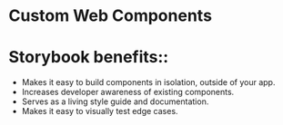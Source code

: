 # Custom Web Components

# Storybook benefits::
* Makes it easy to build components in isolation, outside of your app.
* Increases developer awareness of existing components.
* Serves as a living style guide and documentation.
* Makes it easy to visually test edge cases.